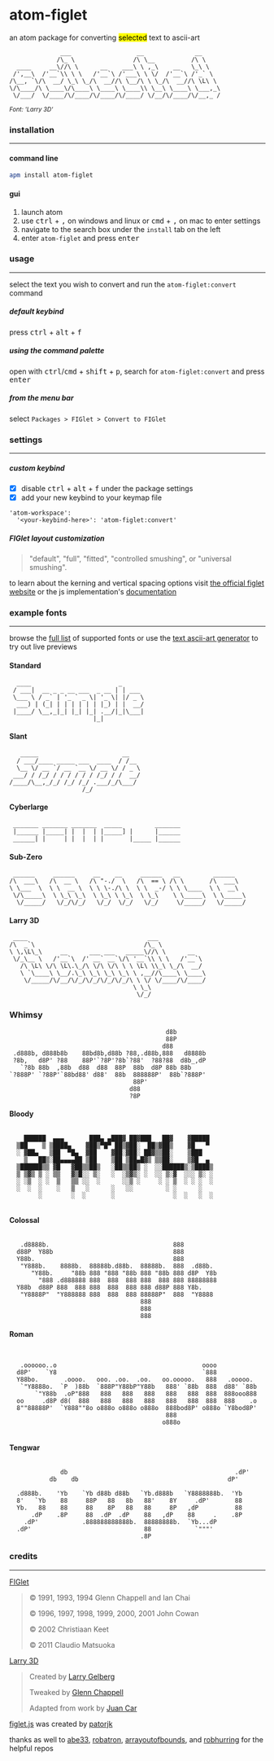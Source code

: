 # atom-figlet
an atom package for converting <mark>selected</mark> text to ascii-art

```
              ___                  __              __     
             /\_ \                /\ \__          /\ \    
  ____     __\//\ \      __    ___\ \ ,_\    __   \_\ \   
 /',__\  /'__`\\ \ \   /'__`\ /'___\ \ \/  /'__`\ /'_` \  
/\__, `\/\  __/ \_\ \_/\  __//\ \__/\ \ \_/\  __//\ \L\ \
\/\____/\ \____\/\____\ \____\ \____\\ \__\ \____\ \___,_\
 \/___/  \/____/\/____/\/____/\/____/ \/__/\/____/\/__,_ /
```
<sub>*Font: 'Larry 3D'*</sub>

### installation

---

#### command line
```sh
apm install atom-figlet
```
#### gui

1. launch atom
2. use <kbd>ctrl</kbd> + <kbd>,</kbd> on windows and linux or <kbd>cmd</kbd> + <kbd>,</kbd> on mac to enter settings
3. navigate to the search box under the `install` tab on the left
4. enter `atom-figlet` and press <kbd>enter</kbd>

### usage

---

select the text you wish to convert and run the `atom-figlet:convert` command


##### default keybind
 press <kbd>ctrl</kbd> + <kbd>alt</kbd> + <kbd>f</kbd>

##### using the command palette
 open with <kbd>ctrl</kbd>/<kbd>cmd</kbd> + <kbd>shift</kbd> + <kbd>p</kbd>, search for `atom-figlet:convert` and press <kbd>enter</kbd>

##### from the menu bar
select `Packages > FIGlet > Convert to FIGlet`

### settings

---

##### custom keybind

- [x] disable <kbd>ctrl</kbd> + <kbd>alt</kbd> + <kbd>f</kbd> under the package settings
- [x] add your new keybind to your keymap file

```
'atom-workspace':
  '<your-keybind-here>': 'atom-figlet:convert'
```
##### FIGlet layout customization
>"default", "full", "fitted", "controlled smushing", or "universal smushing".

to learn about the kerning and vertical spacing options visit [the official figlet website](http://www.figlet.org/figlet-man.html) or the js implementation's [documentation](https://github.com/patorjk/figlet.js)



### example fonts

---

browse the [full list](https://git.io/JmqQv) of supported fonts or use the [text ascii-art generator](http://patorjk.com/software/taag/#p=display&f=Graffiti&t=Type%20Something) to try out live previews

#### Standard
```
  ____                        _      
 / ___|  __ _ _ __ ___  _ __ | | ___
 \___ \ / _` | '_ ` _ \| '_ \| |/ _ \
  ___) | (_| | | | | | | |_) | |  __/
 |____/ \__,_|_| |_| |_| .__/|_|\___|
                       |_|                              
```
#### Slant
```
   _____                       __    
  / ___/____ _____ ___  ____  / /__  
  \__ \/ __ `/ __ `__ \/ __ \/ / _ \
 ___/ / /_/ / / / / / / /_/ / /  __/
/____/\__,_/_/ /_/ /_/ .___/_/\___/
                    /_/            
```
#### Cyberlarge
```
 _______ _______ _______  _____         _______
 |______ |_____| |  |  | |_____] |      |______
 ______| |     | |  |  | |       |_____ |______

```
#### Sub-Zero
```
 ______     ______     __    __     ______   __         ______
/\  ___\   /\  __ \   /\ "-./  \   /\  == \ /\ \       /\  ___\    
\ \___  \  \ \  __ \  \ \ \-./\ \  \ \  _-/ \ \ \____  \ \  __\  
 \/\_____\  \ \_\ \_\  \ \_\ \ \_\  \ \_\    \ \_____\  \ \_____\
  \/_____/   \/_/\/_/   \/_/  \/_/   \/_/     \/_____/   \/_____/

```
#### Larry 3D
```
 ____                                 ___           
/\  _`\                              /\_ \          
\ \,\L\_\     __      ___ ___   _____\//\ \      __  
 \/_\__ \   /'__`\  /' __` __`\/\ '__`\\ \ \   /'__`\
   /\ \L\ \/\ \L\.\_/\ \/\ \/\ \ \ \L\ \\_\ \_/\  __/
   \ `\____\ \__/.\_\ \_\ \_\ \_\ \ ,__//\____\ \____\  
    \/_____/\/__/\/_/\/_/\/_/\/_/\ \ \/ \/____/\/____/  
                                  \ \_\               
                                   \/_/                 

```
### Whimsy
```
                                           d8b                                            
                                           88P         
                                          d88           
 .d888b, d888b8b    88bd8b,d88b ?88,.d88b,888   d8888b  
 ?8b,   d8P' ?88    88P'`?8P'?8b`?88'  ?88?88  d8b_,dP  
   `?8b 88b  ,88b  d88  d88  88P  88b  d8P 88b 88b     
`?888P' `?88P'`88bd88' d88'  88b  888888P'  88b`?888P'   
                                  88P'                 
                                 d88                                                      
                                 ?8P                                                      
```

#### Bloody
```

    ██████  ▄▄▄       ███▄ ▄███▓ ██▓███   ██▓    ▓█████   
  ▒██    ▒ ▒████▄    ▓██▒▀█▀ ██▒▓██░  ██▒▓██▒    ▓█   ▀   
  ░ ▓██▄   ▒██  ▀█▄  ▓██    ▓██░▓██░ ██▓▒▒██░    ▒███     
    ▒   ██▒░██▄▄▄▄██ ▒██    ▒██ ▒██▄█▓▒ ▒▒██░    ▒▓█  ▄  
  ▒██████▒▒ ▓█   ▓██▒▒██▒   ░██▒▒██▒ ░  ░░██████▒░▒████▒
  ▒ ▒▓▒ ▒ ░ ▒▒   ▓▒█░░ ▒░   ░  ░▒▓▒░ ░  ░░ ▒░▓  ░░░ ▒░ ░  
  ░ ░▒  ░ ░  ▒   ▒▒ ░░  ░      ░░▒ ░     ░ ░ ▒  ░ ░ ░  ░    
  ░  ░  ░    ░   ▒   ░      ░   ░░         ░ ░      ░         
        ░        ░  ░       ░                ░  ░   ░  ░          


```

#### Colossal
```

   .d8888b.                                  888          
  d88P  Y88b                                 888          
  Y88b.                                      888          
   "Y888b.    8888b.  88888b.d88b.  88888b.  888  .d88b.  
      "Y88b.     "88b 888 "888 "88b 888 "88b 888 d8P  Y8b
        "888 .d888888 888  888  888 888  888 888 88888888  
  Y88b  d88P 888  888 888  888  888 888 d88P 888 Y8b.      
   "Y8888P"  "Y888888 888  888  888 88888P"  888  "Y8888   
                                    888
                                    888
                                    888

```
#### Roman
```


   .oooooo..o                                        oooo            
  d8P'    `Y8                                        `888            
  Y88bo.       .oooo.   ooo. .oo.  .oo.   oo.ooooo.   888   .ooooo.   
   `"Y8888o.  `P  )88b  `888P"Y88bP"Y88b   888' `88b  888  d88' `88b
       `"Y88b  .oP"888   888   888   888   888   888  888  888ooo888
  oo     .d8P d8(  888   888   888   888   888   888  888  888    .o
  8""88888P'  `Y888""8o o888o o888o o888o  888bod8P' o888o `Y8bod8P'  
                                           888                          
                                          o888o                       


```
#### Tengwar
```

              db                                              .dP'  
           db    db                                         dP'     

  .d888b.    'Yb    `Yb d88b d88b   `Yb.d888b   `Y8888888b.  'Yb    
  8'   `Yb    88     88P   88   8b   88'    8Y     .dP'       88    
  Yb.   88    88     88    8P   88   88     8P   ,dP          88    
      .dP    .8P     88  .dP  .dP    88   ,dP    88     .    .8P     
    .dP'            .888888888888b.  88888888b.  `Yb...dP            
  .dP'                               88            `"""'            
                                    .8P

```

### credits

---

[FIGlet](http://www.figlet.org/)


>© 1991, 1993, 1994 Glenn Chappell and Ian Chai
>
>© 1996, 1997, 1998, 1999, 2000, 2001 John Cowan
>
>© 2002 Christiaan Keet
>
>© 2011 Claudio Matsuoka

[Larry 3D](http://www.figlet.org/fontdb_example.cgi?font=larry3d.flf)

> Created by [Larry Gelberg](larryg@avs.com)
>
> Tweaked by [Glenn Chappell](ggc@uiuc.edu)
>
> Adapted from work by [Juan Car](jc@juguete.quim.ucm.es)



[figlet.js](https://www.npmjs.com/package/figlet) was created by [patorjk](https://github.com/patorjk/)

thanks as well to [abe33](https://github.com/abe33/), [robatron](https://github.com/robatron/), [arrayoutofbounds](https://github.com/arrayoutofbounds/), and [robhurring](https://github.com/robhurring) for the helpful repos
